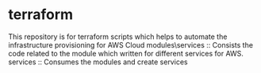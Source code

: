 # terraform
This repository is for terraform scripts which helps to automate the infrastructure provisioning for AWS Cloud
modules\services :: Consists the code related to the module which written for different services for AWS.
services :: Consumes the modules and create services